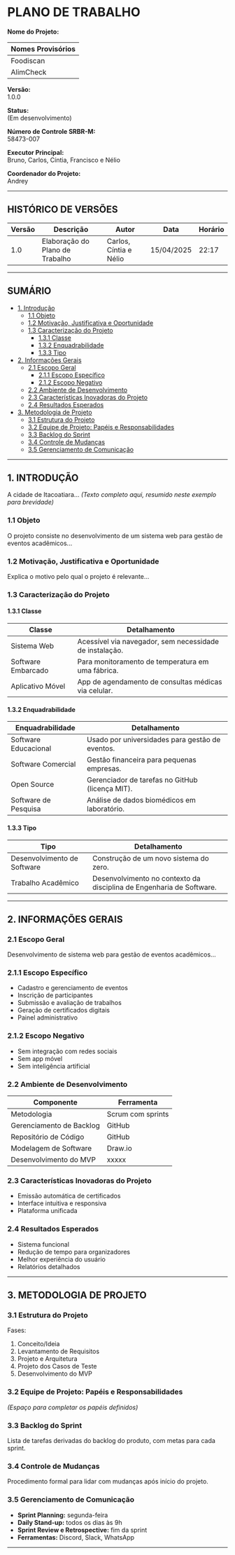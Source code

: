 # PLANO DE TRABALHO

**Nome do Projeto:**  

| Nomes Provisórios |
|----------------|
| Foodiscan |
| AlimCheck |

**Versão:**  
1.0.0

**Status:**  
(Em desenvolvimento)

**Número de Controle SRBR-M:**  
58473-007

**Executor Principal:**  
Bruno, Carlos, Cíntia, Francisco e Nélio

**Coordenador do Projeto:**  
Andrey

---

## HISTÓRICO DE VERSÕES

| Versão | Descrição                   | Autor          | Data        | Horário |
|--------|-----------------------------|----------------|-------------|---------|
| 1.0    | Elaboração do Plano de Trabalho | Carlos, Cíntia e Nélio | 15/04/2025  | 22:17 |

---

## SUMÁRIO

- [1. Introdução](#1-introdução)
  - [1.1 Objeto](#11-objeto)
  - [1.2 Motivação, Justificativa e Oportunidade](#12-motivação-justificativa-e-oportunidade)
  - [1.3 Caracterização do Projeto](#13-caracterização-do-projeto)
    - [1.3.1 Classe](#131-classe)
    - [1.3.2 Enquadrabilidade](#132-enquadrabilidade)
    - [1.3.3 Tipo](#133-tipo)
- [2. Informações Gerais](#2-informações-gerais)
  - [2.1 Escopo Geral](#21-escopo-geral)
    - [2.1.1 Escopo Específico](#211-escopo-específico)
    - [2.1.2 Escopo Negativo](#212-escopo-negativo)
  - [2.2 Ambiente de Desenvolvimento](#22-ambiente-de-desenvolvimento)
  - [2.3 Características Inovadoras do Projeto](#23-características-inovadoras-do-projeto)
  - [2.4 Resultados Esperados](#24-resultados-esperados)
- [3. Metodologia de Projeto](#3-metodologia-de-projeto)
  - [3.1 Estrutura do Projeto](#31-estrutura-do-projeto)
  - [3.2 Equipe de Projeto: Papéis e Responsabilidades](#32-equipe-de-projeto-papéis-e-responsabilidades)
  - [3.3 Backlog do Sprint](#33-backlog-do-sprint)
  - [3.4 Controle de Mudanças](#34-controle-de-mudanças)
  - [3.5 Gerenciamento de Comunicação](#35-gerenciamento-de-comunicação)

---

## 1. INTRODUÇÃO

A cidade de Itacoatiara... *(Texto completo aqui, resumido neste exemplo para brevidade)*

### 1.1 Objeto

O projeto consiste no desenvolvimento de um sistema web para gestão de eventos acadêmicos...

### 1.2 Motivação, Justificativa e Oportunidade

Explica o motivo pelo qual o projeto é relevante...

### 1.3 Caracterização do Projeto

#### 1.3.1 Classe

| Classe             | Detalhamento                                                   |
|--------------------|----------------------------------------------------------------|
| Sistema Web        | Acessível via navegador, sem necessidade de instalação.        |
| Software Embarcado | Para monitoramento de temperatura em uma fábrica.             |
| Aplicativo Móvel   | App de agendamento de consultas médicas via celular.          |

#### 1.3.2 Enquadrabilidade

| Enquadrabilidade   | Detalhamento                                                              |
|--------------------|---------------------------------------------------------------------------|
| Software Educacional | Usado por universidades para gestão de eventos.                          |
| Software Comercial  | Gestão financeira para pequenas empresas.                               |
| Open Source         | Gerenciador de tarefas no GitHub (licença MIT).                          |
| Software de Pesquisa| Análise de dados biomédicos em laboratório.                              |

#### 1.3.3 Tipo

| Tipo                   | Detalhamento                                                        |
|------------------------|---------------------------------------------------------------------|
| Desenvolvimento de Software | Construção de um novo sistema do zero.                         |
| Trabalho Acadêmico          | Desenvolvimento no contexto da disciplina de Engenharia de Software. |

---

## 2. INFORMAÇÕES GERAIS

### 2.1 Escopo Geral

Desenvolvimento de sistema web para gestão de eventos acadêmicos...

### 2.1.1 Escopo Específico

- Cadastro e gerenciamento de eventos  
- Inscrição de participantes  
- Submissão e avaliação de trabalhos  
- Geração de certificados digitais  
- Painel administrativo  

### 2.1.2 Escopo Negativo

- Sem integração com redes sociais  
- Sem app móvel  
- Sem inteligência artificial  

### 2.2 Ambiente de Desenvolvimento

| Componente              | Ferramenta             |
|-------------------------|------------------------|
| Metodologia             | Scrum com sprints      |
| Gerenciamento de Backlog| GitHub                 |
| Repositório de Código   | GitHub                 |
| Modelagem de Software   | Draw.io                |
| Desenvolvimento do MVP  | xxxxx                  |

### 2.3 Características Inovadoras do Projeto

- Emissão automática de certificados  
- Interface intuitiva e responsiva  
- Plataforma unificada  

### 2.4 Resultados Esperados

- Sistema funcional  
- Redução de tempo para organizadores  
- Melhor experiência do usuário  
- Relatórios detalhados  

---

## 3. METODOLOGIA DE PROJETO

### 3.1 Estrutura do Projeto

Fases:
1. Conceito/Ideia  
2. Levantamento de Requisitos  
3. Projeto e Arquitetura  
4. Projeto dos Casos de Teste  
5. Desenvolvimento do MVP  

### 3.2 Equipe de Projeto: Papéis e Responsabilidades

*(Espaço para completar os papéis definidos)*

### 3.3 Backlog do Sprint

Lista de tarefas derivadas do backlog do produto, com metas para cada sprint.

### 3.4 Controle de Mudanças

Procedimento formal para lidar com mudanças após início do projeto.

### 3.5 Gerenciamento de Comunicação

- **Sprint Planning:** segunda-feira  
- **Daily Stand-up:** todos os dias às 9h  
- **Sprint Review e Retrospective:** fim da sprint  
- **Ferramentas:** Discord, Slack, WhatsApp  

---

<!-- Comentários invisíveis em Markdown -->
<!-- Adicionar anexos/imagens na pasta correta do repositório no GitHub -->

